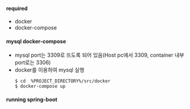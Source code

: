 #### required
* docker
* docker-compose

#### mysql docker-compose
* mysql port는 3309로 뜨도록 되어 있음(Host pc에서 3309, container 내부 port로는 3306)
* docker를 이용하여 mysql 실행
  ```shell script
  $ cd  %PROJECT_DIRECTORY%/src/docker
  $ docker-compose up
  ```

#### running spring-boot
